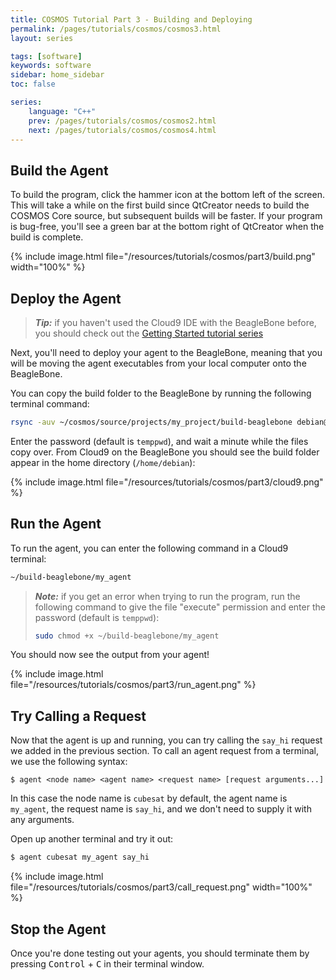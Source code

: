 ```yaml
---
title: COSMOS Tutorial Part 3 - Building and Deploying
permalink: /pages/tutorials/cosmos/cosmos3.html
layout: series

tags: [software]
keywords: software
sidebar: home_sidebar
toc: false

series:
    language: "C++"
    prev: /pages/tutorials/cosmos/cosmos2.html
    next: /pages/tutorials/cosmos/cosmos4.html
---
```


## Build the Agent
To build the program, click the hammer icon at the bottom left of the screen. This will take a while on the first build since QtCreator needs to build the COSMOS Core source, but subsequent builds will be faster. If your program is bug-free, you'll see a green bar at the bottom right of QtCreator when the build is complete.

{% include image.html file="/resources/tutorials/cosmos/part3/build.png" width="100%" %}

## Deploy the Agent

> **_Tip:_** if you haven't used the Cloud9 IDE with the BeagleBone before, you should check out the
> [Getting Started tutorial series]({{site.folder_tutorials_setup}}/setup1.html)

Next, you'll need to deploy your agent to the BeagleBone, meaning that you will be moving the agent executables from your local computer onto the BeagleBone.


You can copy the build folder to the BeagleBone by running the following terminal command:

```bash
rsync -auv ~/cosmos/source/projects/my_project/build-beaglebone debian@beaglebone.local:/home/debian
```

Enter the password (default is `temppwd`), and wait a minute while the files copy over. From Cloud9 on the BeagleBone you should see the build folder appear in the home directory (`/home/debian`):

{% include image.html file="/resources/tutorials/cosmos/part3/cloud9.png" %}

## Run the Agent


To run the agent, you can enter the following command in a Cloud9 terminal:

```bash
~/build-beaglebone/my_agent
```

> **_Note:_** if you get an error when trying to run the program, run the following command to give the file "execute" permission and enter the password (default is `temppwd`):
> ```bash
> sudo chmod +x ~/build-beaglebone/my_agent
> ```

You should now see the output from your agent!


{% include image.html file="/resources/tutorials/cosmos/part3/run_agent.png" %}


## Try Calling a Request

Now that the agent is up and running, you can try calling the `say_hi` request we added in the previous section.
To call an agent request from a terminal, we use the following syntax:

```
$ agent <node name> <agent name> <request name> [request arguments...]
```

In this case the node name is `cubesat` by default, the agent name is `my_agent`, the request name is `say_hi`, and
we don't need to supply it with any arguments.


Open up another terminal and try it out:

```bash
$ agent cubesat my_agent say_hi
```

{% include image.html file="/resources/tutorials/cosmos/part3/call_request.png" width="100%" %}


## Stop the Agent

Once you're done testing out your agents, you should terminate them by pressing
<kbd>Control</kbd> + <kbd>C</kbd> in their terminal window.





